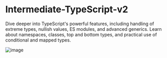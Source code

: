 # Intermediate-TypeScript-v2
Dive deeper into TypeScript's powerful features, including handling of extreme types, nullish values, ES modules, and advanced generics. Learn about namespaces, classes, top and bottom types, and practical use of conditional and mapped types. 

![image](https://github.com/saidali-ibn-zafar/Intermediate-TypeScript-v2/assets/120341849/279c47bd-72ed-4367-8c98-2e7b1b444661)
